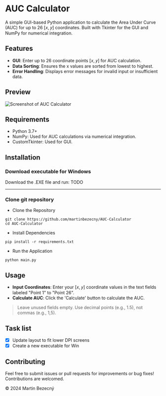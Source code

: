 # AUC Calculator

A simple GUI-based Python application to calculate the Area Under Curve (AUC) for up to 26 [𝑥, 𝑦] coordinates. Built with Tkinter for the GUI and NumPy for numerical integration.


## Features
- **GUI**: Enter up to 26 coordinate points [𝑥, 𝑦] for AUC calculation.
- **Data Sorting**: Ensures the x values are sorted from lowest to highest.
- **Error Handling**: Displays error messages for invalid input or insufficient data.

## Preview
![Screenshot of AUC Calculator](https://i.imgur.com/FgICjt2.png)

## Requirements
- Python 3.7+
- NumPy: Used for AUC calculations via numerical integration.
- CustomTkinter: Used for GUI.

## Installation
### Download executable for Windows
Download the .EXE file and run: TODO
___
### Clone git repository
- Clone the Repository
```
git clone https://github.com/martinbezecny/AUC-Calculator
cd AUC-Calculator
```
- Install Dependencies
```
pip install -r requirements.txt
```
- Run the Application
```
python main.py
```

## Usage
- **Input Coordinates**: Enter your [𝑥, 𝑦] coordinate values in the text fields labeled "Point 1" to "Point 26".
- **Calculate AUC**: Click the 'Calculate' button to calculate the AUC.
> Leave unused fields empty. Use decimal points (e.g., 1.5), not commas (e.g., 1,5).

## Task list
- [x] Update layout to fit lower DPI screens
- [x] Create a new executable for Win

## Contributing
Feel free to submit issues or pull requests for improvements or bug fixes! Contributions are welcomed.



© 2024 Martin Bezecný
